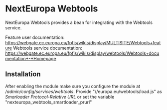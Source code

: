 NextEuropa Webtools
===================

NextEuropa Webtools provides a bean for integrating with the Webtools service.

Feature user documentation: https://webgate.ec.europa.eu/fpfis/wikis/display/MULTISITE/Webtools+feature
Webtools service documentation: https://webgate.ec.europa.eu/fpfis/wikis/display/webtools/Webtools+documentation+-+Homepage

Installation
------------

After enabling the module make sure you configure the module at _/admin/config/services/webtools_.
Provide "//europa.eu/webtools/load.js" as *Smarloader Protocol-Relative URL*
or set the variable "nexteuropa_webtools_smartloader_prurl"

